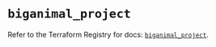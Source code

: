 # `biganimal_project`

Refer to the Terraform Registry for docs: [`biganimal_project`](https://registry.terraform.io/providers/enterprisedb/biganimal/3.1.1/docs/resources/project).
